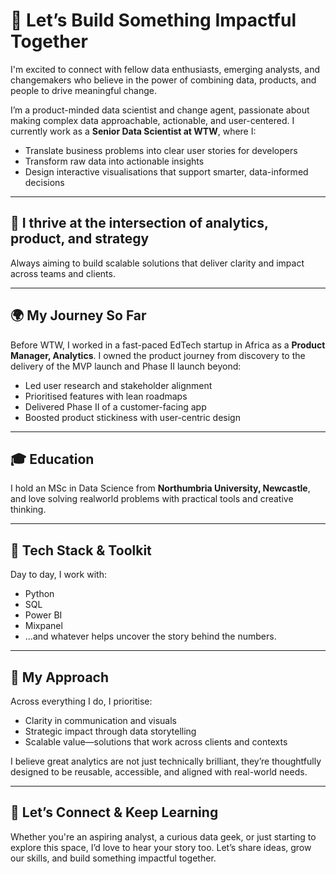 # 👋 Let’s Build Something Impactful Together

I'm excited to connect with fellow data enthusiasts, emerging analysts, and changemakers who believe in the power of combining data, products, and people to drive meaningful change.

I’m a product-minded data scientist and change agent, passionate about making complex data approachable, actionable, and user-centered. I currently work as a **Senior Data Scientist at WTW**, where I:

- Translate business problems into clear user stories for developers  
- Transform raw data into actionable insights  
- Design interactive visualisations that support smarter, data-informed decisions  

---

## 🧠 I thrive at the intersection of analytics, product, and strategy

Always aiming to build scalable solutions that deliver clarity and impact across teams and clients.

---

## 🌍 My Journey So Far

Before WTW, I worked in a fast-paced EdTech startup in Africa as a **Product Manager, Analytics**. I owned the product journey from discovery to the delivery of the MVP launch and Phase II launch beyond:

- Led user research and stakeholder alignment  
- Prioritised features with lean roadmaps  
- Delivered Phase II of a customer-facing app  
- Boosted product stickiness with user-centric design  

---

## 🎓 Education

I hold an MSc in Data Science from **Northumbria University, Newcastle**, and love solving realworld problems with practical tools and creative thinking.

---

## 🧰 Tech Stack & Toolkit

Day to day, I work with:

- Python  
- SQL  
- Power BI  
- Mixpanel  
- ...and whatever helps uncover the story behind the numbers.

---

## 💬 My Approach

Across everything I do, I prioritise:

- Clarity in communication and visuals  
- Strategic impact through data storytelling  
- Scalable value—solutions that work across clients and contexts  

I believe great analytics are not just technically brilliant, they’re thoughtfully designed to be reusable, accessible, and aligned with real-world needs.

---

## 🤝 Let’s Connect & Keep Learning

Whether you're an aspiring analyst, a curious data geek, or just starting to explore this space, I’d love to hear your story too. Let’s share ideas, grow our skills, and build something impactful together.
